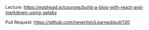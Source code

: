 Lecture: https://egghead.io/courses/build-a-blog-with-react-and-markdown-using-gatsby

Pull Request: https://github.com/neverlish/Learned/pull/130
